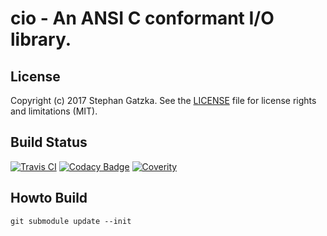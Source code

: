 # cio - An ANSI C conformant I/O library.
## License
Copyright (c) 2017 Stephan Gatzka. See the [LICENSE](LICENSE) file for license rights and
limitations (MIT).

## Build Status
[![Travis CI](https://travis-ci.org/gatzka/cio.svg?branch=master)](https://travis-ci.org/gatzka/cio)
[![Codacy Badge](https://api.codacy.com/project/badge/Grade/32bbf2ee527148d0ba593586b7a83019)](https://www.codacy.com/app/gatzka/cio?utm_source=github.com&amp;utm_medium=referral&amp;utm_content=gatzka/cio&amp;utm_campaign=Badge_Grade)
[![Coverity](https://scan.coverity.com/projects/12722/badge.svg)](https://scan.coverity.com/projects/gatzka-cio)

## Howto Build
```
git submodule update --init
```

